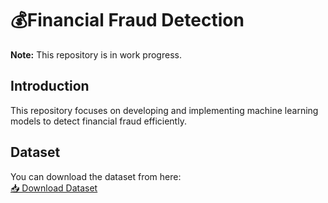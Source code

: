 # 💰Financial Fraud Detection
**Note:** This repository is in work progress.

## Introduction

This repository focuses on developing and implementing machine learning models to detect financial fraud efficiently. 

## Dataset

You can download the dataset from here:  
[📥 Download Dataset](https://docs.google.com/spreadsheets/d/1b7wvrPkZsyUWVJN9H7O11xKMATcbjfxd/edit?usp=share_link&ouid=111569509993326914459&rtpof=true&sd=true)

